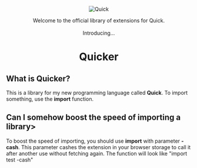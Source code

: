 <p align="center">
  <img src="https://github.com/user-attachments/assets/7ccbcc80-0d10-496f-9412-3cdc122aacc3" alt="Quick">
</p>

<p align="center">Welcome to the official library of extensions for Quick. <br> <br>Introducing...</p>
<h1 align="center">Quicker</h1>
<h2 align="left">What is Quicker?</h2>
<p align="left">This is a library for my new programming language called <b>Quick</b>. To import something, use the <b>import</b> function.</p>
<h2 align="left">Can I somehow boost the speed of importing a library></h2>
<p align="left">To boost the speed of importing, you should use <b>import</b> with parameter <b>-cash</b>. This parameter cashes the extension in your browser storage to call it after another use without fetching again. The function will look like "import test -cash"</p>
